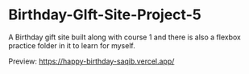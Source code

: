 # Birthday-GIft-Site-Project-5
A Birthday gift site built along with course 1 and there is also a flexbox practice folder in it to learn for myself.

Preview:
https://happy-birthday-saqib.vercel.app/